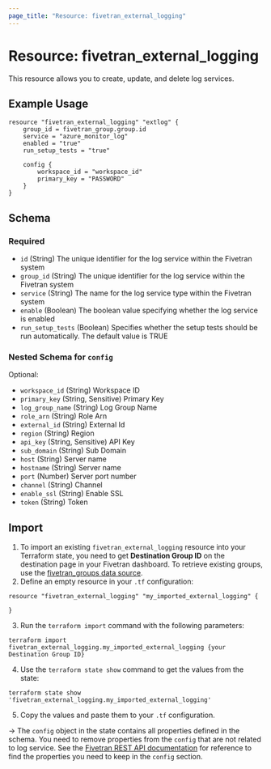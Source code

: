 ```yaml
---
page_title: "Resource: fivetran_external_logging"
---
```


# Resource: fivetran_external_logging

This resource allows you to create, update, and delete log services.

## Example Usage

```hcl
resource "fivetran_external_logging" "extlog" {
    group_id = fivetran_group.group.id
    service = "azure_monitor_log"
    enabled = "true"
    run_setup_tests = "true"

    config {
        workspace_id = "workspace_id"
        primary_key = "PASSWORD"
    }
}
```

<!-- schema generated by tfplugindocs -->
## Schema

### Required

- `id` (String) The unique identifier for the log service within the Fivetran system
- `group_id` (String) The unique identifier for the log service within the Fivetran system
- `service` (String) The name for the log service type within the Fivetran system
- `enable` (Boolean) The boolean value specifying whether the log service is enabled
- `run_setup_tests` (Boolean) Specifies whether the setup tests should be run automatically. The default value is TRUE

<a id="nestedblock--config"></a>
### Nested Schema for `config`

Optional:

- `workspace_id` (String) Workspace ID
- `primary_key` (String, Sensitive) Primary Key
- `log_group_name` (String) Log Group Name
- `role_arn` (String) Role Arn
- `external_id` (String) External Id
- `region` (String) Region
- `api_key` (String, Sensitive) API Key
- `sub_domain` (String) Sub Domain
- `host` (String) Server name
- `hostname` (String) Server name
- `port` (Number) Server port number
- `channel` (String) Channel
- `enable_ssl` (String) Enable SSL
- `token` (String) Token

## Import

1. To import an existing `fivetran_external_logging` resource into your Terraform state, you need to get **Destination Group ID** on the destination page in your Fivetran dashboard.
To retrieve existing groups, use the [fivetran_groups data source](/docs/data-sources/groups).
2. Define an empty resource in your `.tf` configuration:

```hcl
resource "fivetran_external_logging" "my_imported_external_logging" {

}
```

3. Run the `terraform import` command with the following parameters:

```
terraform import fivetran_external_logging.my_imported_external_logging {your Destination Group ID}
```

4. Use the `terraform state show` command to get the values from the state:

```
terraform state show 'fivetran_external_logging.my_imported_external_logging'
```
5. Copy the values and paste them to your `.tf` configuration.

-> The `config` object in the state contains all properties defined in the schema. You need to remove properties from the `config` that are not related to log service. See the [Fivetran REST API documentation](https://fivetran.com/docs/rest-api/log-service-management#logservicesetupconfigurations) for reference to find the properties you need to keep in the `config` section.